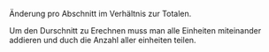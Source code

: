Änderung pro Abschnitt im Verhältnis zur Totalen.

Um den Durschnitt zu Erechnen muss man alle Einheiten miteinander addieren und duch die Anzahl aller einheiten teilen.